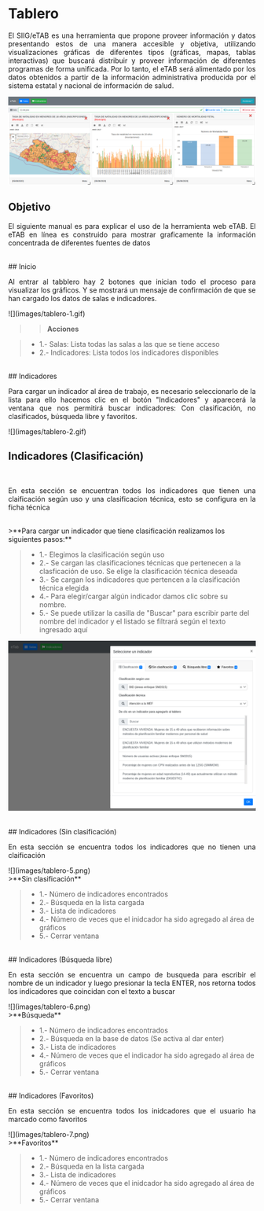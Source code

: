 
# Tablero

<p style="text-align: justify;">
El SIIG/eTAB es una herramienta que propone proveer información y datos presentando estos de una manera accesible y objetiva, utilizando visualizaciones gráficas de diferentes tipos (gráficas, mapas, tablas interactivas) que buscará distribuir y proveer información de diferentes programas de forma unificada. Por lo tanto, el eTAB será alimentado por los datos obtenidos a partir de la información administrativa producida por el sistema estatal y nacional de información de salud.
</p>

![](images/tablero.png)


## Objetivo

<p style="text-align: justify;">
El siguiente manual es para explicar el uso de la herramienta web eTAB.
El eTAB en línea es construido para mostrar graficamente la información concentrada de diferentes fuentes de datos
</p>

<BR>
## Inicio

<p style="text-align: justify;">
Al entrar al tabblero hay 2 botones que inician todo el proceso para visualizar los gráficos. Y se mostrará un mensaje de confirmación de que se han cargado los datos de salas e indicadores.
</p>
![](images/tablero-1.gif)

<br>

>>**Acciones**

> - 1.- Salas: Lista todas las salas a las que se tiene acceso
> - 2.- Indicadores: Lista todos los indicadores disponibles

<br>
## Indicadores
<br>

<p style="text-align: justify;">
Para cargar un indicador al área de trabajo, es necesario seleccionarlo de la lista para ello hacemos clic en el botón "Indicadores" y aparecerá la ventana que nos permitirá buscar indicadores: Con clasificación, no clasificados, búsqueda libre y favoritos.
</p>
![](images/tablero-2.gif)

## Indicadores (Clasificación)
<br>
<p style="text-align: justify;">
En esta sección se encuentran todos los indicadores que tienen una claificación según uso y una clasificacion técnica, esto se configura en la ficha técnica
</p>


<br>
>**Para cargar un indicador que tiene clasificación realizamos los siguientes pasos:**

> - 1.- Elegimos la clasificación según uso
> - 2.- Se cargan las clasificaciones técnicas que pertenecen a la clasficación de uso. Se elige la clasificación técnica deseada
> - 3.- Se cargan los indicadores que pertencen a la clasificación técnica elegida
> - 4.- Para elegir/cargar algún indicador damos clic sobre su nombre.
> - 5.- Se puede utilizar la casilla de "Buscar" para escribir parte del nombre del indicador y el listado se filtrará según el texto ingresado aquí

![](images/tablero-3.gif)


<br>
## Indicadores (Sin clasificación)
<br>
<p style="text-align: justify;">
En esta sección se encuentra todos los indicadores que no tienen una claificación
</p>
![](images/tablero-5.png)


<br>
>**Sin clasificación**

> - 1.- Número de indicadores encontrados
> - 2.- Búsqueda en la lista cargada
> - 3.- Lista de indicadores
> - 4.- Número de veces que el inidcador ha sido agregado al área de gráficos
> - 5.- Cerrar ventana

<br>
## Indicadores (Búsqueda libre)
<br>
<p style="text-align: justify;">
En esta sección se encuentra un campo de busqueda para escribir el nombre de un indicador y luego presionar la tecla ENTER, nos retorna todos los indicadores que coincidan con el texto a buscar
</p>
![](images/tablero-6.png)


<br>
>**Búsqueda**

> - 1.- Número de indicadores encontrados
> - 2.- Búsqueda en la base de datos (Se activa al dar enter)
> - 3.- Lista de indicadores
> - 4.- Número de veces que el indicador ha sido agregado al área de gráficos
> - 5.- Cerrar ventana

<br>
## Indicadores (Favoritos)
<br>
<p style="text-align: justify;">
En esta sección se encuentra todos los inidcadores que el usuario ha marcado como favoritos
</p>
![](images/tablero-7.png)


<br>
>**Favoritos**

> - 1.- Número de indicadores encontrados
> - 2.- Búsqueda en la lista cargada
> - 3.- Lista de indicadores
> - 4.- Número de veces que el inidcador ha sido agregado al área de gráficos
> - 5.- Cerrar ventana
